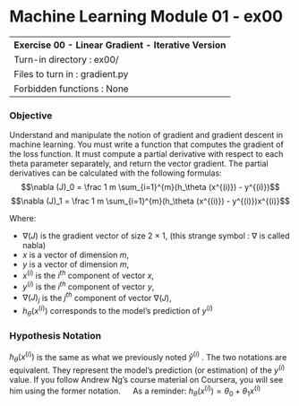 # Machine Learning Module 01 - ex00

<table>
<tr><th>Exercise 00 -  Linear Gradient - Iterative Version</th></tr>
<tr><td>Turn-in directory : ex00/ </tr>
<tr><td>Files to turn in : gradient.py </tr>
<tr><td>Forbidden functions : None</tr>
</table>

### Objective

Understand and manipulate the notion of gradient and gradient descent in machine learning. You must write a function that computes the gradient of the loss function. It must compute a partial derivative with respect to each theta parameter separately, and return the vector gradient. The partial derivatives can be calculated with the following formulas:
$$\nabla (J)_0 = \frac 1 m \sum_{i=1}^{m}(h_\theta (x^{(i)}) - y^{(i)})$$
$$\nabla (J)_1 = \frac 1 m \sum_{i=1}^{m}(h_\theta (x^{(i)}) - y^{(i)})x^{(i)}$$

Where:

 - $∇(J)$ is the gradient vector of size 2 × 1, (this strange symbol : $∇$ is called nabla)
 - $x$ is a vector of dimension $m$,
 - $y$ is a vector of dimension $m$,
 - $x^{(i)}$ is the $i^{th}$ component of vector $x$,
 - $y^{(i)}$ is the $i^{th}$ component of vector $y$,
 - $∇(J)_j$ is the $j^{th}$ component of vector $∇(J)$,
 - $h_θ(x ^{(i)} )$ corresponds to the model’s prediction of $y ^{(i)}$

### Hypothesis Notation

$h_θ(x ^{(i)} )$ is the same as what we previously noted $\hat y ^{(i)}$ . The two notations are equivalent. They represent the model’s prediction (or estimation) of the $y ^{(i)}$ value. If you follow Andrew Ng’s course material on Coursera, you will see him using the former notation.
&emsp; As a reminder: $h_θ(x^{(i)} ) = θ_0 + θ_1x^{(i)}$
